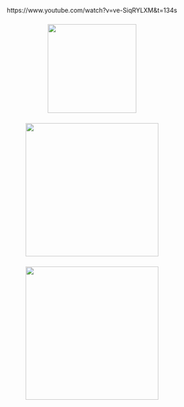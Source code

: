 <p align="center">https://www.youtube.com/watch?v=ve-SiqRYLXM&t=134s</p>

###

<div align="center">
  <img height="200" src="https://cdn.discordapp.com/attachments/1040759899359039519/1314325317137207356/tumblr_p70vg8NgYA1u59bv3o1_500.gif?ex=67535c56&is=67520ad6&hm=9bb153c24bfd292588d3c42f366109badc10dd264ec5fd27dbd703c308b817bc&"  />
</div>

###

<div align="center">
  <img height="300" src="https://cdn.discordapp.com/attachments/1306128816929767454/1311626307121053737/e9l3kl2s9uyc1.jpeg?ex=6752c530&is=675173b0&hm=1e62adea9d2f72cf1769b814874662f630fba56cb7dbcd9e15bfdd4ce4d027cd&"  />
</div>

###

<div align="center">
  <img height="300" src="https://cdn.discordapp.com/attachments/1040759899359039519/1314324655082836158/eb883aabbc0fb1f981060d8c86dd4afe.gif?ex=67535bb8&is=67520a38&hm=a2f70b33223cc31430a4a6fc3a731b19b76e4193d16a8ce64c28091824f72d6b&"  />
</div>

###
